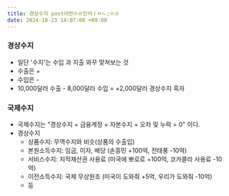 ```yaml
---
title: 경상수지 post어떤ㅇㄹ민러ㅣㅁㄴ;ㅇㄹ
date: 2024-10-23 14:07:00 +09:00
---
```






### 경상수지

* 일단  '수지'는 수입 과 지출 와꾸 맞쳐보는 것
* 수출은 +
* 수입은 -
* 10,000달러 수출 - 8,000달러 수입 = +2,000달러 경상수지 흑자



### 국제수지

* 국제수지는 "경상수지 + 금융계정 + 자본수지 + 오차 및 누락 = 0" 이다.
* 경상수지
  * 상품수지: 무역수지와 비슷(상품의 수출입)
  * 본원소득수지: 임금, 이자, 배당 (손흥민 +100억, 전태풍 -10억)
  * 서비스수지: 지적재산권 사용료 (미국에 뽀로로 +100억, 코카콜라 사용료 -10억)
  * 이전소득수지: 국제 무상원조 (미국이 도와줘 +5억, 우리가 도와줘 -10억)
  * 등

